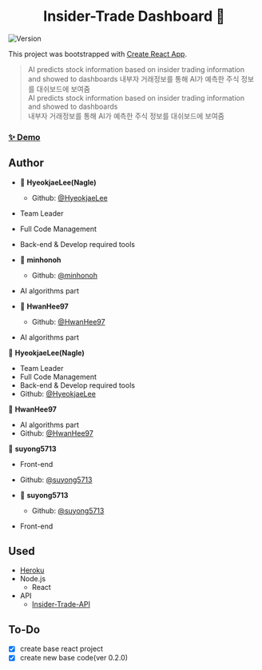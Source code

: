 <h1 align="center">Insider-Trade Dashboard 👋</h1>
<p>
  <img alt="Version" src="https://img.shields.io/badge/version-0.3.1-blue.svg?cacheSeconds=2592000" />
</p>

This project was bootstrapped with [Create React App](https://github.com/facebook/create-react-app).

> AI predicts stock information based on insider trading information<br>
> and showed to dashboards
> 내부자 거래정보를 통해 AI가 예측한 주식 정보를 대쉬보드에 보여줌<br>
> AI predicts stock information based on insider trading information<br>
> and showed to dashboards<br>
> 내부자 거래정보를 통해 AI가 예측한 주식 정보를 대쉬보드에 보여줌<br>

### [✨ Demo](https://hyeokjaelee.github.io/insider-trade-dashboard)

## Author

- 👤 **HyeokjaeLee(Nagle)**
  - Github: [@HyeokjaeLee](https://github.com/HyeokjaeLee)
- Team Leader
- Full Code Management
- Back-end & Develop required tools

- 👤 **minhonoh**
  - Github: [@minhonoh](https://github.com/minhonoh)
- AI algorithms part

- 👤 **HwanHee97**
  - Github: [@HwanHee97](https://github.com/HwanHee97)
- AI algorithms part

👤 **HyeokjaeLee(Nagle)**

- Team Leader
- Full Code Management
- Back-end & Develop required tools
- Github: [@HyeokjaeLee](https://github.com/HyeokjaeLee)

👤 **HwanHee97**

- AI algorithms part
- Github: [@HwanHee97](https://github.com/HwanHee97)

👤 **suyong5713**

- Front-end
- Github: [@suyong5713](https://github.com/suyong5713)

- 👤 **suyong5713**
  - Github: [@suyong5713](https://github.com/suyong5713)
- Front-end

## Used

- [Heroku](https://www.heroku.com)
- Node.js
  - React
- API
  - [Insider-Trade-API](https://toy-projects-api.herokuapp.com/insidertrade/list)

## To-Do

- [x] create base react project<br>
- [x] create new base code(ver 0.2.0)<br>
